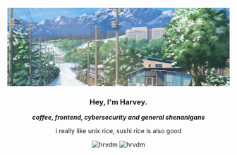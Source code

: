 ![](https://github.com/hrvdm/hrvdm/blob/main/images/winter.png?raw=true)

<div align="center">
    <h3> Hey, I'm Harvey.</h3>
    <p><i><b>coffee, frontend, cybersecurity and general shenanigans</b></i></p>
    <p>i really like unix rice, sushi rice is also good</p>
</div>

<p align="center"><img src="https://img.shields.io/github/repo-size/hrvdm/hrvdm?color=%23DDB&label=SIZE&logo=codesandbox&style=for-the-badge&logoColor=D9E0EE&labelColor=252733" alt="hrvdm" />  <img src="https://komarev.com/ghpvc/?username=hrvdm&label=Views&color=252733&style=for-the-badge" alt="hrvdm" /> </p>

<!--START_SECTION:waka-->
<!--END_SECTION:waka-->
